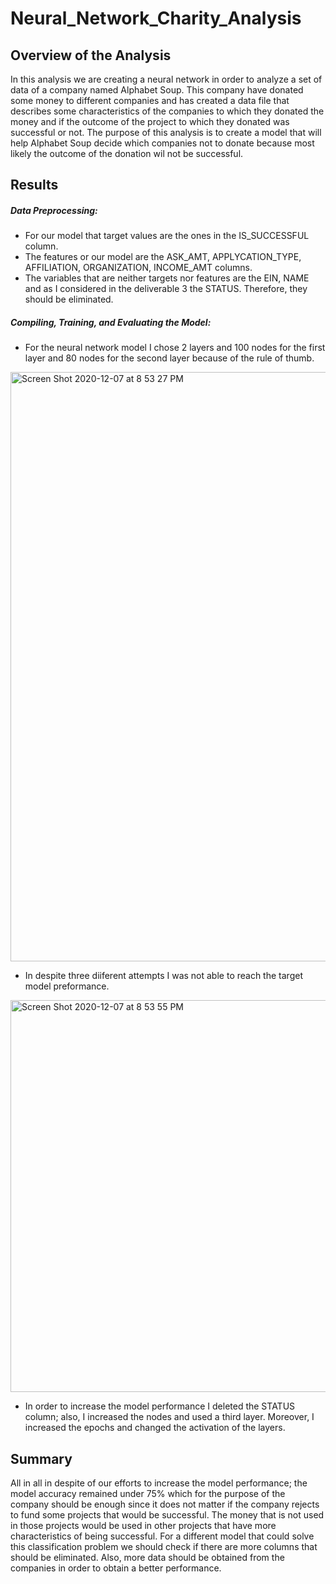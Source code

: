 # Neural_Network_Charity_Analysis
## Overview of the Analysis
In this analysis we are creating a neural network in order to analyze a set of data of a company named Alphabet Soup. This company have donated some money to different companies and has created a data file that describes some characteristics of the companies to which they donated the money and if the outcome of the project to which they donated was successful or not. The purpose of this analysis is to create a model that will help Alphabet Soup decide which companies not to donate because most likely the outcome of the donation wil not be successful. 
## Results
##### Data Preprocessing:
  * For our model that target values are the ones in the IS_SUCCESSFUL column.
  * The features or our model are the ASK_AMT, APPLYCATION_TYPE, AFFILIATION, ORGANIZATION, INCOME_AMT columns.
  * The variables that are neither targets nor features are the EIN, NAME and as I considered in the deliverable 3 the STATUS. Therefore, they should be eliminated.
  
##### Compiling, Training, and Evaluating the Model:
  * For the neural network model I chose 2 layers and 100 nodes for the first layer and 80 nodes for the second layer because of the rule of thumb.
  <img width="943" alt="Screen Shot 2020-12-07 at 8 53 27 PM" src="https://user-images.githubusercontent.com/68616522/101428333-80304e80-38ce-11eb-8cdf-6d8dff5ffdbf.png">

  * In despite three diiferent attempts I was not able to reach the target model preformance.
  <img width="627" alt="Screen Shot 2020-12-07 at 8 53 55 PM" src="https://user-images.githubusercontent.com/68616522/101428337-81617b80-38ce-11eb-866d-de8920bc29c7.png">
  
  * In order to increase the model performance I deleted the STATUS column; also, I increased the nodes and used a third layer. Moreover, I increased the epochs and changed the activation of the layers.
  
## Summary
All in all in despite of our efforts to increase the model performance; the model accuracy remained under 75% which for the purpose of the company should be enough since it does not matter if the company rejects to fund some projects that would be successful. The money that is not used in those projects would be used in other projects that have more characteristics of being successful.
For a different model that could solve this classification problem we should check if there are more columns that should be eliminated. Also, more data should be obtained from the companies in order to obtain a better performance.
